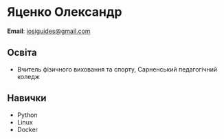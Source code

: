 # Яценко Олександр

**Email**: iosiguides@gmail.com

## Освіта
- Вчитель фізичного виховання та спорту, Сарненський педагогічний коледж

## Навички
- Python
- Linux
- Docker
